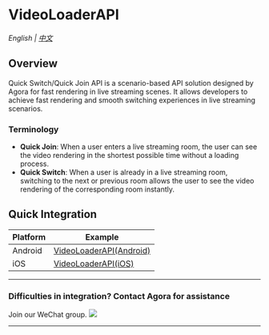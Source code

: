 # VideoLoaderAPI

*English | [中文](README.zh.md)*  

## Overview
Quick Switch/Quick Join API is a scenario-based API solution designed by Agora for fast rendering in live streaming scenes. It allows developers to achieve fast rendering and smooth switching experiences in live streaming scenarios.

### Terminology
- **Quick Join**: When a user enters a live streaming room, the user can see the video rendering in the shortest possible time without a loading process.
- **Quick Switch**: When a user is already in a live streaming room, switching to the next or previous room allows the user to see the video rendering of the corresponding room instantly.

## Quick Integration

| Platform     | Example                   |
|---------|------------------------|
| Android | [VideoLoaderAPI(Android)](Android) |
| iOS     | [VideoLoaderAPI(iOS)](iOS)   |

---

### Difficulties in integration? Contact Agora for assistance
Join our WeChat group.
 ![](https://download.agora.io/demo/release/SDHY_QA.jpg)

---
